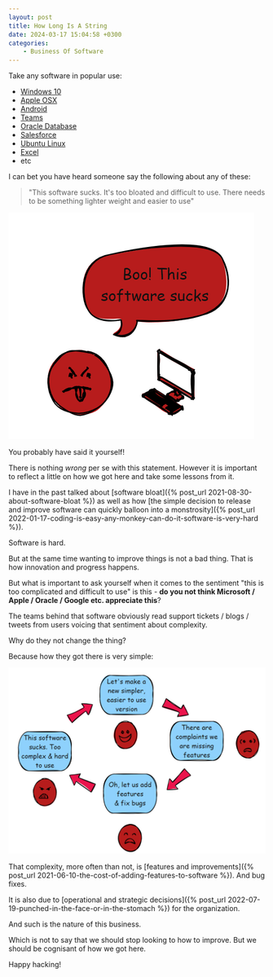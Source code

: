 ```yaml
---
layout: post
title: How Long Is A String
date: 2024-03-17 15:04:58 +0300
categories:
    - Business Of Software
---
```

Take any software in popular use:
- [Windows 10](https://en.wikipedia.org/wiki/Windows_10)
- [Apple OSX](https://www.apple.com/macos/sonoma/)
- [Android](https://www.android.com/)
- [Teams](https://www.microsoft.com/en-us/microsoft-teams/group-chat-software)
- [Oracle Database](https://www.oracle.com/database/)
- [Salesforce](https://www.salesforce.com/)
- [Ubuntu Linux](https://ubuntu.com/)
- [Excel](https://www.microsoft.com/en-us/microsoft-365/excel)
- etc

I can bet you have heard someone say the following about any of these:

> "This software sucks. It's too bloated and difficult to use. There needs to be something lighter weight and easier to use"

![Software Sucks](../images/2024/03/SoftwaresSucks.png)

You probably have said it yourself!

There is nothing *wrong* per se with this statement. However it is important to reflect a little on how we got here and take some lessons from it.

I have in the past talked about [software bloat]({% post_url 2021-08-30-about-software-bloat %}) as well as how [the simple decision to release and improve software can quickly balloon into a monstrosity]({% post_url 2022-01-17-coding-is-easy-any-monkey-can-do-it-software-is-very-hard %}).

Software is hard.

But at the same time wanting to improve things is not a bad thing. That is how innovation and progress happens.

But what is important to ask yourself when it comes to the sentiment "this is too complicated and difficult to use" is this - **do you not think Microsoft / Apple / Oracle / Google etc. appreciate this**?

The teams behind that software obviously read support tickets / blogs / tweets from users voicing that sentiment about complexity.

Why do they not change the thing?

Because how they got there is very simple:

![How We Got Here](../images/2024/03/HowWeGotHere.png)

That complexity, more often than not, is [features and improvements]({% post_url 2021-06-10-the-cost-of-adding-features-to-software %}). And bug fixes.

It is also due to [operational and strategic decisions]({% post_url 2022-07-19-punched-in-the-face-or-in-the-stomach %}) for the organization.

And such is the nature of this business.

Which is not to say that we should stop looking to how to improve. But we should be cognisant of how we got here.

Happy hacking!

